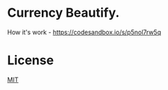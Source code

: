 Currency Beautify.
===============

How it's work - https://codesandbox.io/s/p5nol7rw5q

License
=
[MIT](https://github.com/smirzaei/currency-formatter/blob/master/LICENSE)